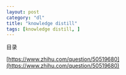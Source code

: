 ```yaml
---
layout: post
category: "dl"
title: "knowledge distill"
tags: [knowledge distill, ]
---
```


目录

<!-- TOC -->


<!-- /TOC -->


[https://www.zhihu.com/question/50519680](https://www.zhihu.com/question/50519680)

